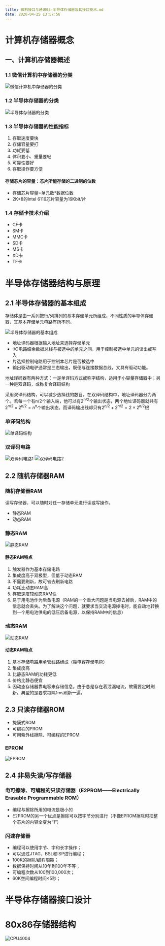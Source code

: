 ```yaml
---
title: 微机接口与通讯03-半导体存储器及其接口技术.md
date: 2020-04-25 13:57:58
---
```


# 计算机存储器概念

## 一、计算机存储器概述

### 1.1 微信计算机中存储器的分类

![微信计算机中存储器的分类](./微机接口与通讯03-半导体存储器及其接口技术/微信计算机中存储器的分类.png)

### 1.2 半导体存储器的分类

![半导体存储器的分类](./微机接口与通讯03-半导体存储器及其接口技术/半导体存储器的分类.png)

### 1.3 半导体存储器的性能指标

1. 存取速度要快
2. 存储容量要打
3. 功耗要低
4. 体积要小、重量要轻
5. 可靠性要好
6. 存取操作要方便

#### 存储芯片的容量：芯片所能存储的二进制的位数

- 存储芯片容量=单元数*数据位数
- 2K*8的Intel 6116芯片容量为16Kbit/片

### 1.4 存储卡技术介绍

- CF卡
- SM卡
- MMC卡
- SD卡
- MS卡
- XD卡
- TF卡

# 半导体存储器结构与原理

## 2.1 半导体存储器的基本组成

存储体是由一系列按行/列排列的基本存储单元所组成，不同性质的半导体存储器，其基本存储单元电路有所不同。

![半导体存储器的基本组成](./微机接口与通讯03-半导体存储器及其接口技术/半导体存储器的基本组成.png)

- 地址译码器根据输入地址来选择存储单元
- I/O电路结余数据总线与被选中的单元之间，用于控制被选中单元的读出或写入
- 片选择控制电路用于控制本芯片是否被选中
- 输出驱动电驴通常是三态输出，既便与连接数据总线，又具有驱动功能。

地址译码器有两种方式：一是单译码方式或称字结构，适用于小容量存储器中；另一种是双译码，或称复合译码结构

采用双译码结构，可以减少选择线的数目。在双译码结构中，地址译码器分为两个。若每一个有n/2个输入端，他可以有$2^{n/2}$个输出状态，两个地址译码器就共有$2^{n/2} \times 2^{n/2} = n^n$个输出状态。而译码输出线却只有$2^{n/2} + 2^{n/2} = 2 \times 2^{n/2}$根

### 单译码结构

![单译码结构](./微机接口与通讯03-半导体存储器及其接口技术/单译码结构.png)

### 双译码电路

![双译码电路1](./微机接口与通讯03-半导体存储器及其接口技术/双译码电路1.png)
![双译码电路2](./微机接口与通讯03-半导体存储器及其接口技术/双译码电路2.png)

## 2.2 随机存储器RAM

### 随机存储器RAM

读写存储器，可以随时对任一存储单元进行读或写操作。

- 静态RAM
- 动态RAM

### 静态RAM

![静态RAM](./微机接口与通讯03-半导体存储器及其接口技术/静态RAM.png)

#### 静态RAM特点

1. 触发器作为基本存储电路
2. 集成度高于双极型，但低于动态RAM
3. 不需要刷新，故可省去刷新电路
4. 功耗比动态RAM高
5. 存取速度较动态RAM快
6. 易于用电池作为后备电源（RAM的一个重大问题是当电源去掉后，RAM中的信息就会丢失。为了解决这个问题，就要求当交流电源掉电时，能自动地转换到一个用电池供电的低压后备电源，以保持RAM中的信息）

### 动态RAM

![动态RAM](./微机接口与通讯03-半导体存储器及其接口技术/动态RAM.png)

#### 动态RAM特点

1. 基本存储电路用单管线路组成（靠电容存储电荷）
2. 集成度高
3. 比静态RAM的功耗更低
4. 价格比静态便宜
5. 因动态存储器靠电容来存储信息，由于总是存在着泄漏电流，故需要定时刷新。典型的是要求每隔1ms刷新一遍。	

## 2.3 只读存储器ROM

- 掩膜式ROM   
- 可编程的PROM
- 可用紫外线擦除、可编程的EPROM 

### EPROM

![EPROM](./微机接口与通讯03-半导体存储器及其接口技术/EPROM.png)

## 2.4 非易失读/写存储器

### 电可擦除、可编程的只读存储器（E2PROM——Electrically Erasable Programmable ROM）

- 编程与擦除所用的电流是极小的
- E2PROM的另一个优点是擦除可以按字节分别进行（不像EPROM擦除时把整个芯片的内容全变为“1”）

### 闪速存储器

- 编程可以使用字节、字和长字操作；
- 可以通过JTAG、BSL和ISP进行编程；
- 100K的擦除/编程周期；
- 数据保持时间从10年到100年不等；
- 可编程次数从100到100,000次；
- 60K空间编程时间<5秒；

# 半导体存储器接口设计

# 80x86存储器结构

![CPU4004](./微机接口与通讯03-半导体存储器及其接口技术/CPU4004.png)
